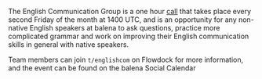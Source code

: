 The English Communication Group is a one hour [call](https://meet.google.com/tjy-kbek-fgi?hs=122&authuser=0) that takes place every second Friday of the month at 1400 UTC, and is an opportunity for any non-native English speakers at balena to ask questions, practice more complicated grammar and work on improving their English communication skills in general with native speakers. 

Team members can join `t/englishcom` on Flowdock for more information, and the event can be found on the balena Social Calendar